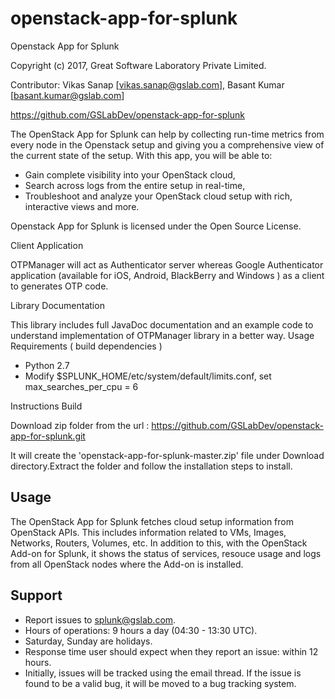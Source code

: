 # openstack-app-for-splunk

Openstack App for Splunk

Copyright (c) 2017, Great Software Laboratory Private Limited.

Contributor: Vikas Sanap [vikas.sanap@gslab.com], Basant Kumar [basant.kumar@gslab.com]

https://github.com/GSLabDev/openstack-app-for-splunk

The OpenStack App for Splunk can help by collecting run-time metrics from every node in the Openstack setup and giving you a comprehensive view of the current state of the setup. With this app, you will be able to:
- Gain complete visibility into your OpenStack cloud,
- Search across logs from the entire setup in real-time,
- Troubleshoot and analyze your OpenStack cloud setup with rich, interactive views and more.

Openstack App for Splunk is licensed under the Open Source License.

Client Application

OTPManager will act as Authenticator server whereas Google Authenticator application (available for iOS, Android, BlackBerry and Windows ) as a client to generates OTP code.

Library Documentation

This library includes full JavaDoc documentation and an example code to understand implementation of OTPManager library in a better way.
Usage
Requirements ( build dependencies )

* Python 2.7
* Modify $SPLUNK_HOME/etc/system/default/limits.conf, set max_searches_per_cpu = 6

Instructions
Build

Download zip folder from the url : https://github.com/GSLabDev/openstack-app-for-splunk.git

It will create the 'openstack-app-for-splunk-master.zip' file under Download directory.Extract the folder and follow the installation steps to install.

Usage
-----
The OpenStack App for Splunk fetches cloud setup information from OpenStack APIs. This includes information related to VMs, Images, Networks, Routers, Volumes, etc. In addition to this, with the OpenStack Add-on for Splunk, it shows the status of services, resouce usage and logs from all OpenStack nodes where the Add-on is installed.

Support
-------
   * Report issues to splunk@gslab.com.
   * Hours of operations: 9 hours a day (04:30 - 13:30 UTC).
   * Saturday, Sunday are holidays.
   * Response time user should expect when they report an issue: within 12 hours.
   * Initially, issues will be tracked using the email thread. If the issue is found to be a valid bug, it will be moved to a bug tracking system.

